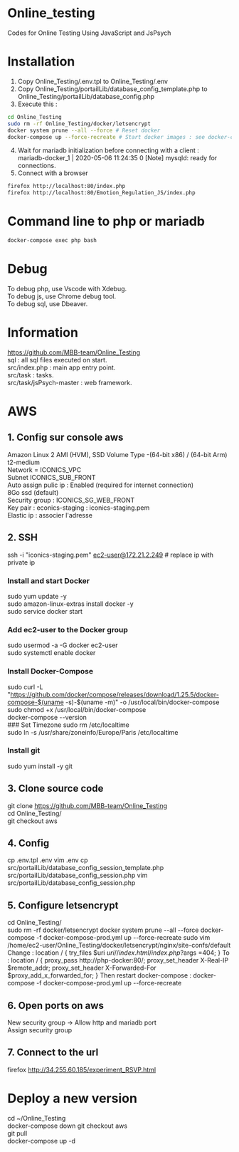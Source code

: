 # Online_testing
Codes for Online Testing Using JavaScript and JsPsych 

# Installation
1. Copy Online_Testing/.env.tpl to Online_Testing/.env   
2. Copy Online_Testing/portailLib/database_config_template.php to Online_Testing/portailLib/database_config.php   
3. Execute this :   
```bash
cd Online_Testing
sudo rm -rf Online_Testing/docker/letsencrypt
docker system prune --all --force # Reset docker
docker-compose up --force-recreate # Start docker images : see docker-compose.yml
```
4. Wait for mariadb initialization before connecting with a client :   
mariadb-docker_1  | 2020-05-06 11:24:35 0 [Note] mysqld: ready for connections.   
5. Connect with a browser
```bash
firefox http://localhost:80/index.php
firefox http://localhost:80/Emotion_Regulation_JS/index.php
```

# Command line to php or mariadb
```bash
docker-compose exec php bash
```

# Debug
To debug php, use Vscode with Xdebug.   
To debug js, use Chrome debug tool.   
To debug sql, use Dbeaver.

# Information
https://github.com/MBB-team/Online_Testing   
sql : all sql files executed on start.   
src/index.php : main app entry point.   
src/task : tasks.   
src/task/jsPsych-master : web framework.   


# AWS
## 1. Config sur console aws
Amazon Linux 2 AMI (HVM), SSD Volume Type -(64-bit x86) / (64-bit Arm)   
t2-medium   
Network = ICONICS_VPC  
Subnet ICONICS_SUB_FRONT   
Auto assign pulic ip : Enabled (required for internet connection)   
8Go ssd (default)   
Security group : ICONICS_SG_WEB_FRONT   
Key pair : econics-staging : iconics-staging.pem   
Elastic ip : associer l'adresse

## 2. SSH
ssh -i "iconics-staging.pem" ec2-user@172.21.2.249 # replace ip with private ip
### Install and start Docker
sudo yum update -y   
sudo amazon-linux-extras install docker -y   
sudo service docker start   
### Add ec2-user to the Docker group
sudo usermod -a -G docker ec2-user  
sudo systemctl enable docker   
### Install Docker-Compose
sudo curl -L "https://github.com/docker/compose/releases/download/1.25.5/docker-compose-$(uname -s)-$(uname -m)" -o /usr/local/bin/docker-compose   
sudo chmod +x /usr/local/bin/docker-compose   
docker-compose --version   
### Set Timezone
sudo rm /etc/localtime   
sudo ln -s /usr/share/zoneinfo/Europe/Paris /etc/localtime
### Install git
sudo yum install -y git

## 3. Clone source code
git clone https://github.com/MBB-team/Online_Testing   
cd Online_Testing/   
git checkout aws

## 4. Config
cp .env.tpl .env
vim .env
cp src/portailLib/database_config_session_template.php src/portailLib/database_config_session.php
vim src/portailLib/database_config_session.php

## 5. Configure letsencrypt
cd Online_Testing/   
sudo rm -rf docker/letsencrypt
docker system prune --all --force
docker-compose -f docker-compose-prod.yml up --force-recreate
sudo vim /home/ec2-user/Online_Testing/docker/letsencrypt/nginx/site-confs/default
Change :
location / {
try_files $uri $uri/ /index.html /index.php?$args =404;
}
To :
location / {
  proxy_pass http://php-docker:80/;
  proxy_set_header X-Real-IP $remote_addr;
  proxy_set_header X-Forwarded-For $proxy_add_x_forwarded_for;
}
Then restart docker-compose :
docker-compose -f docker-compose-prod.yml up --force-recreate

## 6. Open ports on aws
New security group -> Allow http and mariadb port   
Assign security group

## 7. Connect to the url
firefox http://34.255.60.185/experiment_RSVP.html   

# Deploy a new version
cd ~/Online_Testing   
docker-compose down
git checkout aws   
git pull   
docker-compose up -d   

